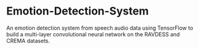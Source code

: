 # Emotion-Detection-System

An emotion detection system from speech audio data using TensorFlow to
build a multi-layer convolutional neural network on the RAVDESS and CREMA datasets.
